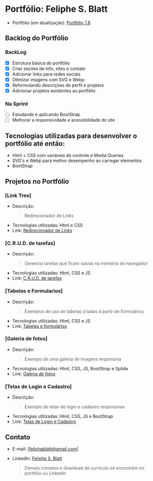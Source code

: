 # Portfólio: Feliphe S. Blatt
- Portfólio (em atualização): [Portfólio 1.8](https://feliphe-blatt.github.io/portfolio)

## Backlog do Portfólio

### BackLog
- [x] Estrutura básica do portfólio
- [x] Criar seções de info, sites e contato
- [x] Adicionar links para redes sociais
- [x] Otimizar imagens com SVG e Webp
- [x] Reformulando descrições de perfil e projetos
- [x] Adicionar projetos existentes ao portfólio

### Na Sprint
- [ ] Estudando e aplicando BootStrap
- [ ] Melhorar a responsividade e acessibilidade do site

## Tecnologias utilizadas para desenvolver o portfólio até então:

- Html + CSS com variáveis de controle e Media Queries
- SVG's e Webp para melhor desempenho ao carregar elementos
- BootStrap

## Projetos no Portfólio

### [Link Tree]

- Descrição:
  > Redirecionador de Links
- Tecnologias utilizadas: Html e CSS
- Link: [Redirecionador de Links](https://feliphe-blatt.github.io/links/)

### [C.R.U.D. de tarefas]

- Descrição:
  > Gerencia tarefas que ficam salvas na memória do navegador
- Tecnologias utilizadas: Html, CSS e JS
- Link: [C.R.U.D. de tarefas](https://feliphe-blatt.github.io/tarefas/)

### [Tabelas e Formularios]

- Descrição:
  > Exemplos de uso de tabelas criadas à partir de formulários
- Tecnologias utilizadas: Html, CSS e JS
- Link: [Tabelas e formulários](https://feliphe-blatt.github.io/form-tables/)

### [Galeria de fotos]

- Descrição:
  > Exemplo de uma galeria de imagens responsiva
- Tecnologias utilizadas: Html, CSS, JS, BootStrap e Splide
- Link: [Galeria de fotos](https://feliphe-blatt.github.io/galeria/)

### [Telas de Login e Cadastro]

- Descrição:
  > Exemplo de telas de login e cadastro responsivas
- Tecnologias utilizadas: Html, CSS, JS e BootStrap
- Link: [Telas de Login e Cadastro](https://feliphe-blatt.github.io/login-cadastro/)

## Contato

- E-mail: [felipheblatt@gmail.com]
- LinkedIn: [Feliphe S. Blatt](https://www.linkedin.com/in/feliphe-blatt/)

  > Demais contatos e download de currículo se encontram no portfólio ou LinkedIn

